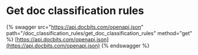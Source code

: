 # Get doc classification rules

{% swagger src="https://api.docbits.com/openapi.json" path="/doc_classification_rules/get_doc_classification_rules" method="get" %}
[https://api.docbits.com/openapi.json](https://api.docbits.com/openapi.json)
{% endswagger %}
